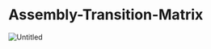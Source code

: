 # Assembly-Transition-Matrix

![Untitled](https://user-images.githubusercontent.com/129838827/236609380-bd8b6359-6c4f-48ef-a06b-2cd2b7de6074.png)

